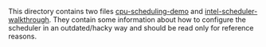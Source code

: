 This directory contains two files [cpu-scheduling-demo](cpu-scheduling-demo.md) and [intel-scheduler-walkthrough](intel-scheduler-walkthrough.md). 
They contain some information about how to configure the scheduler in an outdated/hacky way and should be read only
for reference reasons.
